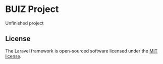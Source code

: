 # BUIZ Project

Unfinished project

## License

The Laravel framework is open-sourced software licensed under the [MIT license](http://opensource.org/licenses/MIT).
